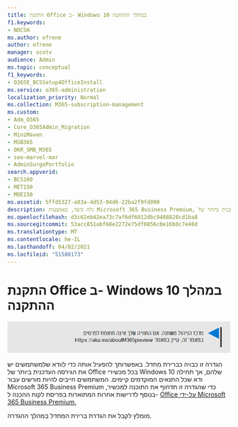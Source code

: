 ```yaml
---
title: התקנת Office ב- Windows 10 במהלך ההתקנה
f1.keywords:
- NOCSH
ms.author: efrene
author: efrene
manager: scotv
audience: Admin
ms.topic: conceptual
f1_keywords:
- O365E_BCSSetup4OfficeInstall
ms.service: o365-administration
localization_priority: Normal
ms.collection: M365-subscription-management
ms.custom:
- Adm_O365
- Core_O365Admin_Migration
- MiniMaven
- MSB365
- OKR_SMB_M365
- seo-marvel-mar
- AdminSurgePortfolio
search.appverid:
- BCS160
- MET150
- MOE150
ms.assetid: 5ffd5327-a83a-4d53-94d6-22ba2f9fd090
description: גלה כיצד, באמצעות Microsoft 365 Business Premium, באפשרותך לוודא באופן אוטומטי שלמשתמשים יש את הגירסה העדכנית ביותר של Office בכל מכשירי Windows 10 שלהם.
ms.openlocfilehash: d3c62eb42ea73c7af6df6012dbc9488828cd1ba8
ms.sourcegitcommit: 53acc851abf68e2272e75df0856c0e16b0c7e48d
ms.translationtype: MT
ms.contentlocale: he-IL
ms.lasthandoff: 04/02/2021
ms.locfileid: "51580173"
---
```

# <a name="install-office-on-windows-10-during-setup"></a>התקנת Office ב- Windows 10 במהלך ההתקנה

![כרזה להצביע על https://aka.ms/aboutM365preview .](../media/m365admincenterchanging.png)

הגדרה זו כבויה כברירת מחדל. באפשרותך להפעיל אותה כדי לוודא שלמשתמשים יש את הגירסה העדכנית ביותר של Office בכל מכשירי Windows 10 שלהם, אך תחילה ודא שכל התנאים המוקדמים קיימים. המשתמשים חייבים להיות מורשים עבור Microsoft 365 Business Premium כדי שהגדרה זו תדחוף את התוכנה למכשיר, בנוסף לדרישות אחרות המתוארות בפריסת לקוח ההכנה ל- [Office על-ידי Microsoft 365 Business Premium.](prepare-for-office-client-deployment.md)
  
מומלץ לקבל את הגדרת ברירת המחדל במהלך ההגדרה.
